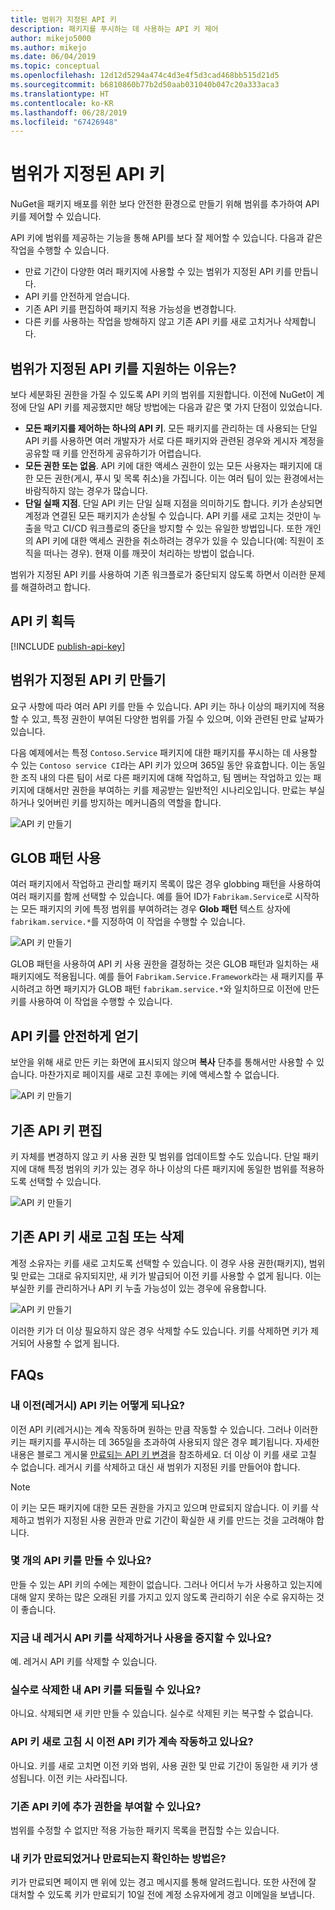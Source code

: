```yaml
---
title: 범위가 지정된 API 키
description: 패키지를 푸시하는 데 사용하는 API 키 제어
author: mikejo5000
ms.author: mikejo
ms.date: 06/04/2019
ms.topic: conceptual
ms.openlocfilehash: 12d12d5294a474c4d3e4f5d3cad468bb515d21d5
ms.sourcegitcommit: b6810860b77b2d50aab031040b047c20a333aca3
ms.translationtype: HT
ms.contentlocale: ko-KR
ms.lasthandoff: 06/28/2019
ms.locfileid: "67426948"
---
```

# <a name="scoped-api-keys"></a>범위가 지정된 API 키

NuGet을 패키지 배포를 위한 보다 안전한 환경으로 만들기 위해 범위를 추가하여 API 키를 제어할 수 있습니다.

API 키에 범위를 제공하는 기능을 통해 API를 보다 잘 제어할 수 있습니다. 다음과 같은 작업을 수행할 수 있습니다.

- 만료 기간이 다양한 여러 패키지에 사용할 수 있는 범위가 지정된 API 키를 만듭니다.
- API 키를 안전하게 얻습니다.
- 기존 API 키를 편집하여 패키지 적용 가능성을 변경합니다.
- 다른 키를 사용하는 작업을 방해하지 않고 기존 API 키를 새로 고치거나 삭제합니다.

## <a name="why-do-we-support-scoped-api-keys"></a>범위가 지정된 API 키를 지원하는 이유는?

보다 세분화된 권한을 가질 수 있도록 API 키의 범위를 지원합니다. 이전에 NuGet이 계정에 단일 API 키를 제공했지만 해당 방법에는 다음과 같은 몇 가지 단점이 있었습니다.

- **모든 패키지를 제어하는 하나의 API 키**. 모든 패키지를 관리하는 데 사용되는 단일 API 키를 사용하면 여러 개발자가 서로 다른 패키지와 관련된 경우와 게시자 계정을 공유할 때 키를 안전하게 공유하기가 어렵습니다.
- **모든 권한 또는 없음**. API 키에 대한 액세스 권한이 있는 모든 사용자는 패키지에 대한 모든 권한(게시, 푸시 및 목록 취소)을 가집니다. 이는 여러 팀이 있는 환경에서는 바람직하지 않는 경우가 많습니다.
- **단일 실패 지점**. 단일 API 키는 단일 실패 지점을 의미하기도 합니다. 키가 손상되면 계정과 연결된 모든 패키지가 손상될 수 있습니다. API 키를 새로 고치는 것만이 누출을 막고 CI/CD 워크플로의 중단을 방지할 수 있는 유일한 방법입니다. 또한 개인의 API 키에 대한 액세스 권한을 취소하려는 경우가 있을 수 있습니다(예: 직원이 조직을 떠나는 경우). 현재 이를 깨끗이 처리하는 방법이 없습니다.

범위가 지정된 API 키를 사용하여 기존 워크플로가 중단되지 않도록 하면서 이러한 문제를 해결하려고 합니다.

## <a name="acquire-an-api-key"></a>API 키 획득

[!INCLUDE [publish-api-key](../quickstart/includes/publish-api-key.md)]

## <a name="create-scoped-api-keys"></a>범위가 지정된 API 키 만들기

요구 사항에 따라 여러 API 키를 만들 수 있습니다. API 키는 하나 이상의 패키지에 적용할 수 있고, 특정 권한이 부여된 다양한 범위를 가질 수 있으며, 이와 관련된 만료 날짜가 있습니다.

다음 예제에서는 특정 `Contoso.Service` 패키지에 대한 패키지를 푸시하는 데 사용할 수 있는 `Contoso service CI`라는 API 키가 있으며 365일 동안 유효합니다. 이는 동일한 조직 내의 다른 팀이 서로 다른 패키지에 대해 작업하고, 팀 멤버는 작업하고 있는 패키지에 대해서만 권한을 부여하는 키를 제공받는 일반적인 시나리오입니다. 만료는 부실하거나 잊어버린 키를 방지하는 메커니즘의 역할을 합니다.

![API 키 만들기](media/scoped-api-keys-create-new.png)

## <a name="use-glob-patterns"></a>GLOB 패턴 사용

여러 패키지에서 작업하고 관리할 패키지 목록이 많은 경우 globbing 패턴을 사용하여 여러 패키지를 함께 선택할 수 있습니다. 예를 들어 ID가 `Fabrikam.Service`로 시작하는 모든 패키지의 키에 특정 범위를 부여하려는 경우 **Glob 패턴** 텍스트 상자에 `fabrikam.service.*`를 지정하여 이 작업을 수행할 수 있습니다.

![API 키 만들기](media/scoped-api-keys-glob-pattern.png)

GLOB 패턴을 사용하여 API 키 사용 권한을 결정하는 것은 GLOB 패턴과 일치하는 새 패키지에도 적용됩니다. 예를 들어 `Fabrikam.Service.Framework`라는 새 패키지를 푸시하려고 하면 패키지가 GLOB 패턴 `fabrikam.service.*`와 일치하므로 이전에 만든 키를 사용하여 이 작업을 수행할 수 있습니다.

## <a name="obtain-api-keys-securely"></a>API 키를 안전하게 얻기

보안을 위해 새로 만든 키는 화면에 표시되지 않으며 **복사** 단추를 통해서만 사용할 수 있습니다. 마찬가지로 페이지를 새로 고친 후에는 키에 액세스할 수 없습니다.

![API 키 만들기](media/scoped-api-keys-obtain-keys.png)

## <a name="edit-existing-api-keys"></a>기존 API 키 편집

키 자체를 변경하지 않고 키 사용 권한 및 범위를 업데이트할 수도 있습니다. 단일 패키지에 대해 특정 범위의 키가 있는 경우 하나 이상의 다른 패키지에 동일한 범위를 적용하도록 선택할 수 있습니다.

![API 키 만들기](media/scoped-api-keys-edit.png)

## <a name="refresh-or-delete-existing-api-keys"></a>기존 API 키 새로 고침 또는 삭제

계정 소유자는 키를 새로 고치도록 선택할 수 있습니다. 이 경우 사용 권한(패키지), 범위 및 만료는 그대로 유지되지만, 새 키가 발급되어 이전 키를 사용할 수 없게 됩니다. 이는 부실한 키를 관리하거나 API 키 누출 가능성이 있는 경우에 유용합니다.

![API 키 만들기](media/scoped-api-keys-refresh.png)

이러한 키가 더 이상 필요하지 않은 경우 삭제할 수도 있습니다. 키를 삭제하면 키가 제거되어 사용할 수 없게 됩니다.

## <a name="faqs"></a>FAQs

### <a name="what-happens-to-my-old-legacy-api-key"></a>내 이전(레거시) API 키는 어떻게 되나요?

이전 API 키(레거시)는 계속 작동하며 원하는 만큼 작동할 수 있습니다. 그러나 이러한 키는 패키지를 푸시하는 데 365일을 초과하여 사용되지 않은 경우 폐기됩니다. 자세한 내용은 블로그 게시물 [만료되는 API 키 변경](https://blog.nuget.org/20160825/Changes-to-Expiring-API-Keys.html)을 참조하세요. 더 이상 이 키를 새로 고칠 수 없습니다. 레거시 키를 삭제하고 대신 새 범위가 지정된 키를 만들어야 합니다.

> [!NOTE]
> 이 키는 모든 패키지에 대한 모든 권한을 가지고 있으며 만료되지 않습니다. 이 키를 삭제하고 범위가 지정된 사용 권한과 만료 기간이 확실한 새 키를 만드는 것을 고려해야 합니다.

### <a name="how-many-api-keys-can-i-create"></a>몇 개의 API 키를 만들 수 있나요?

만들 수 있는 API 키의 수에는 제한이 없습니다. 그러나 어디서 누가 사용하고 있는지에 대해 알지 못하는 많은 오래된 키를 가지고 있지 않도록 관리하기 쉬운 수로 유지하는 것이 좋습니다.

### <a name="can-i-delete-my-legacy-api-key-or-discontinue-using-now"></a>지금 내 레거시 API 키를 삭제하거나 사용을 중지할 수 있나요?

예. 레거시 API 키를 삭제할 수 있습니다.

### <a name="can-i-get-back-my-api-key-that-i-deleted-by-mistake"></a>실수로 삭제한 내 API 키를 되돌릴 수 있나요?

아니요. 삭제되면 새 키만 만들 수 있습니다. 실수로 삭제된 키는 복구할 수 없습니다.

### <a name="does-the-old-api-key-continue-to-work-upon-api-key-refresh"></a>API 키 새로 고침 시 이전 API 키가 계속 작동하고 있나요?

아니요. 키를 새로 고치면 이전 키와 범위, 사용 권한 및 만료 기간이 동일한 새 키가 생성됩니다. 이전 키는 사라집니다.

### <a name="can-i-give-more-permissions-to-an-existing-api-key"></a>기존 API 키에 추가 권한을 부여할 수 있나요?

범위를 수정할 수 없지만 적용 가능한 패키지 목록을 편집할 수는 있습니다.

### <a name="how-do-i-know-if-any-of-my-keys-expired-or-are-getting-expired"></a>내 키가 만료되었거나 만료되는지 확인하는 방법은?

키가 만료되면 페이지 맨 위에 있는 경고 메시지를 통해 알려드립니다. 또한 사전에 잘 대처할 수 있도록 키가 만료되기 10일 전에 계정 소유자에게 경고 이메일을 보냅니다.